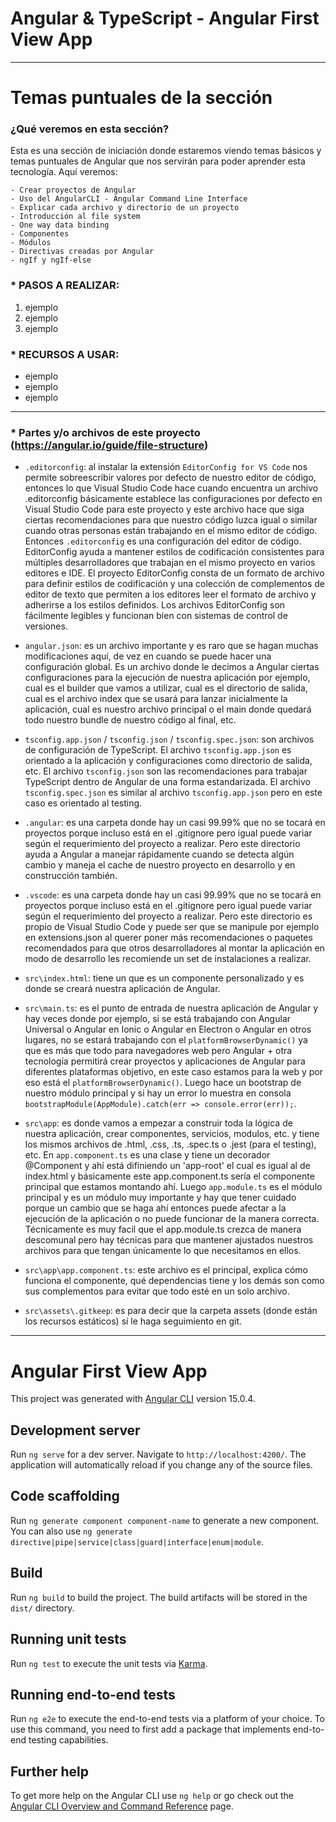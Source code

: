 # Angular & TypeScript - Angular First View App

---

# Temas puntuales de la sección

### ¿Qué veremos en esta sección?

Esta es una sección de iniciación donde estaremos viendo temas básicos y temas puntuales de Angular que nos servirán para poder aprender esta tecnología. Aquí veremos:

    - Crear proyectos de Angular
    - Uso del AngularCLI - Angular Command Line Interface
    - Explicar cada archivo y directorio de un proyecto
    - Introducción al file system
    - One way data binding
    - Componentes
    - Módulos
    - Directivas creadas por Angular
    - ngIf y ngIf-else

### \* PASOS A REALIZAR:

1. ejemplo
2. ejemplo
3. ejemplo

### \* RECURSOS A USAR:

- ejemplo
- ejemplo
- ejemplo

---

### \* Partes y/o archivos de este proyecto (https://angular.io/guide/file-structure)

- `.editorconfig`: al instalar la extensión `EditorConfig for VS Code` nos permite sobreescribir valores por defecto de nuestro editor de código, entonces lo que Visual Studio Code hace cuando encuentra un archivo .editorconfig básicamente establece las configuraciones por defecto en Visual Studio Code para este proyecto y este archivo hace que siga ciertas recomendaciones para que nuestro código luzca igual o similar cuando otras personas están trabajando en el mismo editor de código. Entonces `.editorconfig` es una configuración del editor de código. EditorConfig ayuda a mantener estilos de codificación consistentes para múltiples desarrolladores que trabajan en el mismo proyecto en varios editores e IDE. El proyecto EditorConfig consta de un formato de archivo para definir estilos de codificación y una colección de complementos de editor de texto que permiten a los editores leer el formato de archivo y adherirse a los estilos definidos. Los archivos EditorConfig son fácilmente legibles y funcionan bien con sistemas de control de versiones.

- `angular.json`: es un archivo importante y es raro que se hagan muchas modificaciones aquí, de vez en cuando se puede hacer una configuración global. Es un archivo donde le decimos a Angular ciertas configuraciones para la ejecución de nuestra aplicación por ejemplo, cual es el builder que vamos a utilizar, cual es el directorio de salida, cual es el archivo index que se usará para lanzar inicialmente la aplicación, cual es nuestro archivo principal o el main donde quedará todo nuestro bundle de nuestro código al final, etc.

- `tsconfig.app.json` / `tsconfig.json` / `tsconfig.spec.json`: son archivos de configuración de TypeScript. El archivo `tsconfig.app.json` es orientado a la aplicación y configuraciones como directorio de salida, etc. El archivo `tsconfig.json` son las recomendaciones para trabajar TypeScript dentro de Angular de una forma estandarizada. El archivo `tsconfig.spec.json` es similar al archivo `tsconfig.app.json` pero en este caso es orientado al testing.

- `.angular`: es una carpeta donde hay un casi 99.99% que no se tocará en proyectos porque incluso está en el .gitignore pero igual puede variar según el requerimiento del proyecto a realizar. Pero este directorio ayuda a Angular a manejar rápidamente cuando se detecta algún cambio y maneja el cache de nuestro proyecto en desarrollo y en construcción también.

- `.vscode`: es una carpeta donde hay un casi 99.99% que no se tocará en proyectos porque incluso está en el .gitignore pero igual puede variar según el requerimiento del proyecto a realizar. Pero este directorio es propio de Visual Studio Code y puede ser que se manipule por ejemplo en extensions.json al querer poner más recomendaciones o paquetes recomendados para que otros desarrolladores al montar la aplicación en modo de desarrollo les recomiende un set de instalaciones a realizar.

- `src\index.html`: tiene un <app-root></app-root> que es un componente personalizado y es donde se creará nuestra aplicación de Angular.

- `src\main.ts`: es el punto de entrada de nuestra aplicación de Angular y hay veces donde por ejemplo, si se está trabajando con Angular Universal o Angular en Ionic o Angular en Electron o Angular en otros lugares, no se estará trabajando con el `platformBrowserDynamic()` ya que es más que todo para navegadores web pero Angular + otra tecnología permitirá crear proyectos y aplicaciones de Angular para diferentes plataformas objetivo, en este caso estamos para la web y por eso está el `platformBrowserDynamic()`. Luego hace un bootstrap de nuestro módulo principal y si hay un error lo muestra en consola `bootstrapModule(AppModule).catch(err => console.error(err));`.

- `src\app`: es donde vamos a empezar a construir toda la lógica de nuestra aplicación, crear componentes, servicios, modulos, etc. y tiene los mismos archivos de .html, .css, .ts, .spec.ts o .jest (para el testing), etc. En `app.component.ts` es una clase y tiene un decorador @Component y ahí está difiniendo un 'app-root' el cual es igual al de index.html y básicamente este app.component.ts sería el componente principal que estamos montando ahí. Luego `app.module.ts` es el módulo principal y es un módulo muy importante y hay que tener cuidado porque un cambio que se haga ahí entonces puede afectar a la ejecución de la aplicación o no puede funcionar de la manera correcta. Técnicamente es muy facil que el app.module.ts crezca de manera descomunal pero hay técnicas para que mantener ajustados nuestros archivos para que tengan únicamente lo que necesitamos en ellos.

- `src\app\app.component.ts`: este archivo es el principal, explica cómo funciona el componente, qué dependencias tiene y los demás son como sus complementos para evitar que todo esté en un solo archivo.

- `src\assets\.gitkeep`: es para decir que la carpeta assets (donde están los recursos estáticos) sí le haga seguimiento en git.

---

# Angular First View App

This project was generated with [Angular CLI](https://github.com/angular/angular-cli) version 15.0.4.

## Development server

Run `ng serve` for a dev server. Navigate to `http://localhost:4200/`. The application will automatically reload if you change any of the source files.

## Code scaffolding

Run `ng generate component component-name` to generate a new component. You can also use `ng generate directive|pipe|service|class|guard|interface|enum|module`.

## Build

Run `ng build` to build the project. The build artifacts will be stored in the `dist/` directory.

## Running unit tests

Run `ng test` to execute the unit tests via [Karma](https://karma-runner.github.io).

## Running end-to-end tests

Run `ng e2e` to execute the end-to-end tests via a platform of your choice. To use this command, you need to first add a package that implements end-to-end testing capabilities.

## Further help

To get more help on the Angular CLI use `ng help` or go check out the [Angular CLI Overview and Command Reference](https://angular.io/cli) page.
